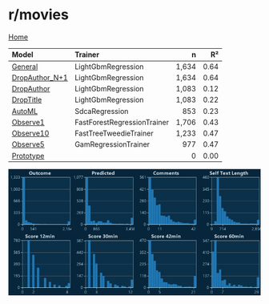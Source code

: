 # r/movies

[Home](../index.md)

|Model|Trainer|n|R²|
|:---|:---|---:|---:|
|[General](models/guess_movies_General.md)|LightGbmRegression|1,634|0.64|
|[DropAuthor_N+1](models/guess_movies_DropAuthor_N+1.md)|LightGbmRegression|1,634|0.64|
|[DropAuthor](models/guess_movies_DropAuthor.md)|LightGbmRegression|1,083|0.12|
|[DropTitle](models/guess_movies_DropTitle.md)|LightGbmRegression|1,083|0.22|
|[AutoML](models/guess_movies_AutoML.md)|SdcaRegression|853|0.23|
|[Observe1](models/guess_movies_Observe1.md)|FastForestRegressionTrainer|1,706|0.43|
|[Observe10](models/guess_movies_Observe10.md)|FastTreeTweedieTrainer|1,233|0.47|
|[Observe5](models/guess_movies_Observe5.md)|GamRegressionTrainer|977|0.47|
|[Prototype](models/guess_movies_Prototype.md)||0|0.00|

![r/movies Distributions (guess)](../images/guess_movies_Distributions.png "r/movies Distributions (guess)")

